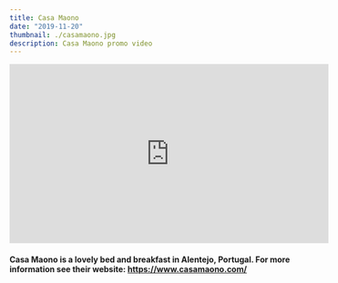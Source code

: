```yaml
---
title: Casa Maono
date: "2019-11-20"
thumbnail: ./casamaono.jpg
description: Casa Maono promo video
---
```


<iframe width="560" height="315" src="https://www.youtube.com/embed/mYyvEvTw0Fg" frameborder="0" allow="accelerometer; autoplay; encrypted-media; gyroscope; picture-in-picture" allowfullscreen></iframe>

#### Casa Maono is a lovely bed and breakfast in Alentejo, Portugal. For more information see their website: https://www.casamaono.com/

